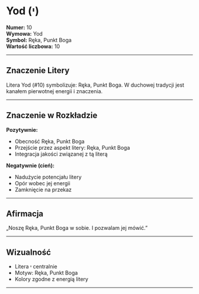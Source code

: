 
# Yod (י)

**Numer:** 10  
**Wymowa:** Yod  
**Symbol:** Ręka, Punkt Boga  
**Wartość liczbowa:** 10  

---

## Znaczenie Litery
Litera Yod (#10) symbolizuje: Ręka, Punkt Boga.
W duchowej tradycji jest kanałem pierwotnej energii i znaczenia.

---

## Znaczenie w Rozkładzie

**Pozytywnie:**  
- Obecność Ręka, Punkt Boga  
- Przejście przez aspekt litery: Ręka, Punkt Boga  
- Integracja jakości związanej z tą literą  

**Negatywnie (cień):**  
- Nadużycie potencjału litery  
- Opór wobec jej energii  
- Zamknięcie na przekaz  

---

## Afirmacja
„Noszę Ręka, Punkt Boga w sobie. I pozwalam jej mówić.”

---

## Wizualność
- Litera י centralnie  
- Motyw: Ręka, Punkt Boga  
- Kolory zgodne z energią litery

---
